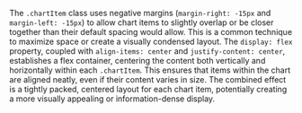 The `.chartItem` class uses negative margins (`margin-right: -15px` and `margin-left: -15px`) to allow chart items to slightly overlap or be closer together than their default spacing would allow. This is a common technique to maximize space or create a visually condensed layout. The `display: flex` property, coupled with `align-items: center` and `justify-content: center`, establishes a flex container, centering the content both vertically and horizontally within each `.chartItem`. This ensures that items within the chart are aligned neatly, even if their content varies in size. The combined effect is a tightly packed, centered layout for each chart item, potentially creating a more visually appealing or information-dense display.